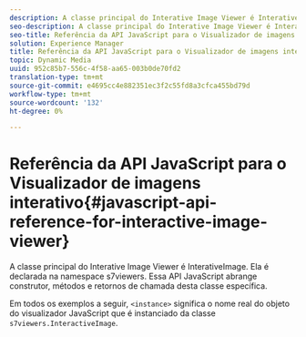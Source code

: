 ```yaml
---
description: A classe principal do Interative Image Viewer é InterativeImage. Ela é declarada na namespace s7viewers. Essa API JavaScript abrange construtor, métodos e retornos de chamada desta classe específica.
seo-description: A classe principal do Interative Image Viewer é InterativeImage. Ela é declarada na namespace s7viewers. Essa API JavaScript abrange construtor, métodos e retornos de chamada desta classe específica.
seo-title: Referência da API JavaScript para o Visualizador de imagens interativo
solution: Experience Manager
title: Referência da API JavaScript para o Visualizador de imagens interativo
topic: Dynamic Media
uuid: 952c85b7-556c-4f58-aa65-003b0de70fd2
translation-type: tm+mt
source-git-commit: e4695cc4e882351ec3f2c55fd8a3cfca455bd79d
workflow-type: tm+mt
source-wordcount: '132'
ht-degree: 0%

---
```



# Referência da API JavaScript para o Visualizador de imagens interativo{#javascript-api-reference-for-interactive-image-viewer}

A classe principal do Interative Image Viewer é InterativeImage. Ela é declarada na namespace s7viewers. Essa API JavaScript abrange construtor, métodos e retornos de chamada desta classe específica.

Em todos os exemplos a seguir, `<instance>` significa o nome real do objeto do visualizador JavaScript que é instanciado da classe `s7viewers.InteractiveImage`.
